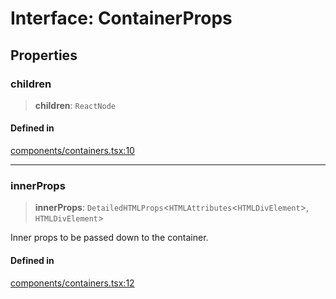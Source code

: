 # Interface: ContainerProps

## Properties

### children

> **children**: `ReactNode`

#### Defined in

[components/containers.tsx:10](https://github.com/cluk3/react-select/blob/ed039925bb007c645df3b023879a7c98ae8eeccd/packages/react-select/src/components/containers.tsx#L10)

***

### innerProps

> **innerProps**: `DetailedHTMLProps`\<`HTMLAttributes`\<`HTMLDivElement`\>, `HTMLDivElement`\>

Inner props to be passed down to the container.

#### Defined in

[components/containers.tsx:12](https://github.com/cluk3/react-select/blob/ed039925bb007c645df3b023879a7c98ae8eeccd/packages/react-select/src/components/containers.tsx#L12)
